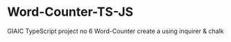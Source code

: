 # Word-Counter-TS-JS
GIAIC TypeScript project no 6 Word-Counter create a using inquirer &amp; chalk
